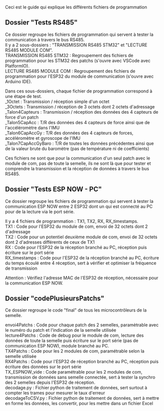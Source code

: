Ceci est le guide qui explique les différents fichiers de programmation

## Dossier "Tests RS485"
Ce dossier regroupe les fichiers de programmation qui servent à tester la communication à travers le bus RS485.  
Il y a 2 sous-dossiers : "TRANSMISSION RS485 STM32" et "LECTURE RS485 MODULE COM".  
TRANSMISSION RS485 STM32 : Regroupement des fichiers de programmation pour les STM32 des patchs (s'ouvre avec VSCode avec PlatformIO).  
LECTURE RS485 MODULE COM : Regroupement des fichiers de programmation pour l'ESP32 du module de communication (s'ouvre avec Arduino IDE).  
  
Dans ces sous-dossiers, chaque fichier de programmation correspond à une étape de test.  
_1Octet : Transmission / réception simple d'un octet  
_3Octets : Transmission / réception de 3 octets dont 2 octets d'adressage  
_Talon4Capteurs : Transmission / réception des données des 4 capteurs de force d'un patch  
_Talon5CapAcc : T/R des données des 4 capteurs de force ainsi que de l'accéléromètre dans l'IMU  
_Talon6CapAccGy : T/R des données des 4 capteurs de forces, accéléromètre et gyroscope de l'IMU  
_Talon7CapAccGyBaro : T/R de toutes les données précédentes ainsi que de la valeur brute du baromètre (pas de température ni de coefficients)  

Ces fichiers ne sont que pour la communication d'un seul patch avec le module de com, pas de toute la semelle, ils ne sont là que pour tester et comprendre la transmission et la réception de données à travers le bus RS485.  
  
## Dossier "Tests ESP NOW - PC"
Ce dossier regroupe les fichiers de programmation qui servent à tester la communication ESP NOW entre 2 ESP32 dont un qui est connecté au PC pour de la lecture via le port série.    
  
Il y a 4 fichiers de programmation : TX1, TX2, RX, RX_timestamps.  
TX1 : Code pour l'ESP32 du module de com, envoi de 32 octets dont 2 d'adressage  
TX2 : Code pour un potentiel deuxième module de com, envoi de 32 octets dont 2 d'adresses différents de ceux de TX1  
RX : Code pour l'ESP32 de la réception branché au PC, réception puis écriture sur le port série  
RX_timestamps : Code pour l'ESP32 de la réception branché au PC, écriture du temps écoulé entre 4 réception, sert à vérifier et optimiser la fréquence de transmission  

Attention : Vérifiez l'adresse MAC de l'ESP32 de réception, nécessaire pour la communication ESP NOW.  
  
## Dossier "codePlusieursPatchs"
Ce dossier regroupe le code "final" de tous les microcontrôleurs de la semelle.  
  
envoi4Patchs : Code pour chaque patch des 2 semelles, paramètrable avec le numéro du patch et l'indication de la semelle utilisée  
lecture4Patchs : Code de debug pour le module de com, lecture des données de toute la semelle puis écriture sur le port série (pas de communication ESP NOW), module branché au PC.  
TX4Patchs : Code pour les 2 modules de com, paramétrable selon la semelle utilisée  
RX4Patchs : Code pour l'ESP32 de réception branché au PC, réception puis écriture des données sur le port série  
TX_ESPNOW_vide : Code paramétrable pour les 2 modules de com, transmission de données sans semelle connectée, sert à tester la synchro des 2 semelles depuis l'ESP32 de réception.  
decodage.py : Fichier python de traitement de données, sert surtout à compter les trames pour mesurer le taux d'erreur  
decodageToCSV.py : Fichier python de traitement de données, sert à mettre en forme les données, les convertir, pour les mettre dans un fichier Excel  

